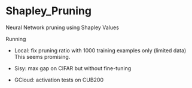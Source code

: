 # Shapley_Pruning
Neural Network pruning using Shapley Values

Running
- Local: fix pruning ratio with 1000 training examples only (limited data)
This seems promising.

- Sisy: max gap on CIFAR but without fine-tuning
- GCloud: activation tests on CUB200
